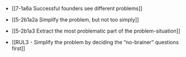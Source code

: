 - [[7-1a6a Successful founders see different problems]]

- [[5-2b1a2a Simplify the problem, but not too simply]]
- [[5-2b1a3 Extract the most problematic part of the problem-situation]]

- [[RUL3 - Simplify the problem by deciding the “no-brainer” questions first]]
